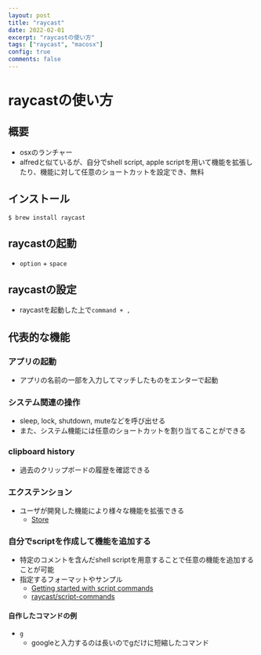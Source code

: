 ```yaml
---
layout: post
title: "raycast"
date: 2022-02-01
excerpt: "raycastの使い方"
tags: ["raycast", "macosx"]
config: true
comments: false
---
```


# raycastの使い方

## 概要
 - osxのランチャー
 - alfredと似ているが、自分でshell script, apple scriptを用いて機能を拡張したり、機能に対して任意のショートカットを設定でき、無料

## インストール

```console
$ brew install raycast
```

## raycastの起動
 - `option` + `space`

## raycastの設定
 - raycastを起動した上で`command + ,`

## 代表的な機能

### アプリの起動
 - アプリの名前の一部を入力してマッチしたものをエンターで起動

### システム関連の操作
 - sleep, lock, shutdown, muteなどを呼び出せる
 - また、システム機能には任意のショートカットを割り当てることができる

### clipboard history
 - 過去のクリップボードの履歴を確認できる

### エクステンション
 - ユーザが開発した機能により様々な機能を拡張できる
   - [Store](https://www.raycast.com/store)

### 自分でscriptを作成して機能を追加する
 - 特定のコメントを含んだshell scriptを用意することで任意の機能を追加することが可能
 - 指定するフォーマットやサンプル
   - [Getting started with script commands](https://www.raycast.com/blog/getting-started-with-script-commands/)
   - [raycast/script-commands](https://github.com/raycast/script-commands/tree/master/commands)

#### 自作したコマンドの例
 - `g`
   - googleと入力するのは長いのでgだけに短縮したコマンド
